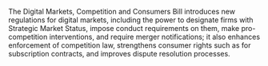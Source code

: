 The Digital Markets, Competition and Consumers Bill introduces new regulations for digital markets, including the power to designate firms with Strategic Market Status, impose conduct requirements on them, make pro-competition interventions, and require merger notifications; it also enhances enforcement of competition law, strengthens consumer rights such as for subscription contracts, and improves dispute resolution processes.